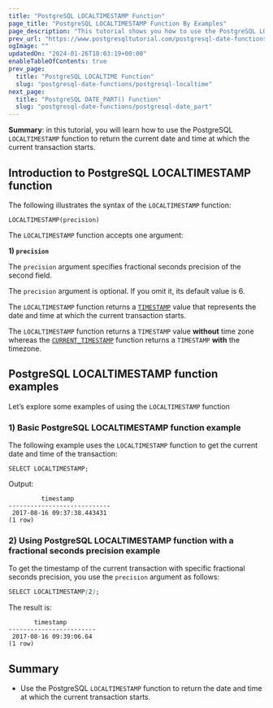 ```yaml
---
title: "PostgreSQL LOCALTIMESTAMP Function"
page_title: "PostgreSQL LOCALTIMESTAMP Function By Examples"
page_description: "This tutorial shows you how to use the PostgreSQL LOCALTIMESTAMP function to return the date and time at which the current transaction starts."
prev_url: "https://www.postgresqltutorial.com/postgresql-date-functions/postgresql-localtimestamp/"
ogImage: ""
updatedOn: "2024-01-26T10:03:19+00:00"
enableTableOfContents: true
prev_page: 
  title: "PostgreSQL LOCALTIME Function"
  slug: "postgresql-date-functions/postgresql-localtime"
next_page: 
  title: "PostgreSQL DATE_PART() Function"
  slug: "postgresql-date-functions/postgresql-date_part"
---
```





**Summary**: in this tutorial, you will learn how to use the PostgreSQL `LOCALTIMESTAMP` function to return the current date and time at which the current transaction starts.


## Introduction to PostgreSQL LOCALTIMESTAMP function

The following illustrates the syntax of the `LOCALTIMESTAMP` function:


```csssql
LOCALTIMESTAMP(precision)
```
The `LOCALTIMESTAMP` function accepts one argument:

**1\) `precision`**

The `precision` argument specifies fractional seconds precision of the second field.

The `precision` argument is optional. If you omit it, its default value is 6\.

The `LOCALTIMESTAMP` function returns a [`TIMESTAMP`](../postgresql-tutorial/postgresql-timestamp) value that represents the date and time at which the current transaction starts.

The `LOCALTIMESTAMP` function returns a `TIMESTAMP` value **without** time zone whereas the [`CURRENT_TIMESTAMP`](postgresql-current_timestamp) function returns a `TIMESTAMP` **with** the timezone.


## PostgreSQL LOCALTIMESTAMP function examples

Let’s explore some examples of using the `LOCALTIMESTAMP` function


### 1\) Basic PostgreSQL LOCALTIMESTAMP function example

The following example uses the `LOCALTIMESTAMP` function to get the current date and time of the transaction:


```
SELECT LOCALTIMESTAMP;
```
Output:


```
         timestamp
----------------------------
 2017-08-16 09:37:38.443431
(1 row)
```

### 2\) Using PostgreSQL LOCALTIMESTAMP function with a fractional seconds precision example

To get the timestamp of the current transaction with specific fractional seconds precision, you use the `precision` argument as follows:


```css
SELECT LOCALTIMESTAMP(2);
```
The result is:


```
       timestamp
------------------------
 2017-08-16 09:39:06.64
(1 row)
```

## Summary

* Use the PostgreSQL `LOCALTIMESTAMP` function to return the date and time at which the current transaction starts.

